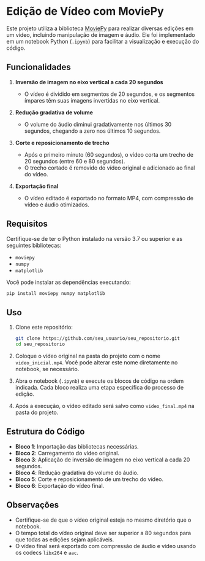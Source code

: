 # Edição de Vídeo com MoviePy

Este projeto utiliza a biblioteca [MoviePy](https://zulko.github.io/moviepy/) para realizar diversas edições em um vídeo, incluindo manipulação de imagem e áudio. Ele foi implementado em um notebook Python (`.ipynb`) para facilitar a visualização e execução do código.

## Funcionalidades

1. **Inversão de imagem no eixo vertical a cada 20 segundos**
   - O vídeo é dividido em segmentos de 20 segundos, e os segmentos ímpares têm suas imagens invertidas no eixo vertical.

2. **Redução gradativa de volume**
   - O volume do áudio diminui gradativamente nos últimos 30 segundos, chegando a zero nos últimos 10 segundos.

3. **Corte e reposicionamento de trecho**
   - Após o primeiro minuto (60 segundos), o vídeo corta um trecho de 20 segundos (entre 60 e 80 segundos).
   - O trecho cortado é removido do vídeo original e adicionado ao final do vídeo.

4. **Exportação final**
   - O vídeo editado é exportado no formato MP4, com compressão de vídeo e áudio otimizados.

## Requisitos

Certifique-se de ter o Python instalado na versão 3.7 ou superior e as seguintes bibliotecas:

- `moviepy`
- `numpy`
- `matplotlib`

Você pode instalar as dependências executando:
```bash
pip install moviepy numpy matplotlib
```

## Uso

1. Clone este repositório:
   ```bash
   git clone https://github.com/seu_usuario/seu_repositorio.git
   cd seu_repositorio
   ```

2. Coloque o vídeo original na pasta do projeto com o nome `video_inicial.mp4`. Você pode alterar este nome diretamente no notebook, se necessário.

3. Abra o notebook (`.ipynb`) e execute os blocos de código na ordem indicada. Cada bloco realiza uma etapa específica do processo de edição.

4. Após a execução, o vídeo editado será salvo como `video_final.mp4` na pasta do projeto.

## Estrutura do Código

- **Bloco 1**: Importação das bibliotecas necessárias.
- **Bloco 2**: Carregamento do vídeo original.
- **Bloco 3**: Aplicação de inversão de imagem no eixo vertical a cada 20 segundos.
- **Bloco 4**: Redução gradativa do volume do áudio.
- **Bloco 5**: Corte e reposicionamento de um trecho do vídeo.
- **Bloco 6**: Exportação do vídeo final.

## Observações

- Certifique-se de que o vídeo original esteja no mesmo diretório que o notebook.
- O tempo total do vídeo original deve ser superior a 80 segundos para que todas as edições sejam aplicáveis.
- O vídeo final será exportado com compressão de áudio e vídeo usando os codecs `libx264` e `aac`.
